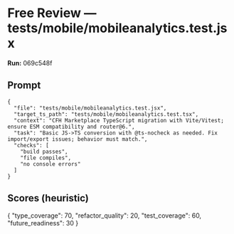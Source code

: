 # Free Review — tests/mobile/mobileanalytics.test.jsx

**Run:** 069c548f

## Prompt

```
{
  "file": "tests/mobile/mobileanalytics.test.jsx",
  "target_ts_path": "tests/mobile/mobileanalytics.test.tsx",
  "context": "CFH Marketplace TypeScript migration with Vite/Vitest; ensure ESM compatibility and router@6.",
  "task": "Basic JS->TS conversion with @ts-nocheck as needed. Fix import/export issues; behavior must match.",
  "checks": [
    "build passes",
    "file compiles",
    "no console errors"
  ]
}
```

## Scores (heuristic)

{
  "type_coverage": 70,
  "refactor_quality": 20,
  "test_coverage": 60,
  "future_readiness": 30
}
